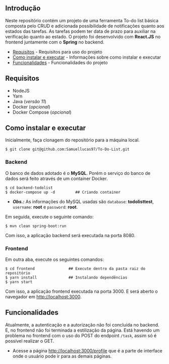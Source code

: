 ## Introdução

Neste repositório contém um projeto de uma ferramenta To-do list básica composta pelo CRUD e adicionada possibilidade de notificações quanto aos estados das tarefas. As tarefas podem ter data de prazo para auxiliar na verificação quanto ao estado. O projeto foi desenvolvido com **React.JS** no frontend juntamente com o **Spring** no backend.


- [Requisitos](#requisitos) - Requisitos para uso do projeto
- [Como instalar e executar](#como-instalar-e-executar) - Informações sobre como instalar e executar
- [Funcionalidades](#funcionalidades) - Funcionalidades do projeto


## Requisitos

- NodeJS
- Yarn
- Java (_versão 11_)
- Docker (_opcional_)
- Docker Compose (_opcional_)

## Como instalar e executar

Inicialmente, faça clonagem do repositório para a máquina local.
```
$ git clone git@github.com:Samuellucas97/To-Do-List.git
```

### Backend

O banco de dados adotado é o **MySQL**. Porém o serviço do banco de dados será feito através de um container Docker. 

```
$ cd backend-todolist
$ docker-compose up -d         ## Criando container
```


  - ***Obs.:*** As informações do MySQL usadas são `database`: **todolisttest**, `username`: **root** e `password`: **root**.

Em seguida, execute o seguinte comando:

```
$ mvn clean spring-boot:run 
```

Com isso, a aplicação backend será executada na porta 8080.

### Frontend

Em outra aba, execute os seguintes comandos:

```
$ cd frontend               ## Execute dentro da pasta raiz do repositório
$ yarn install              ## Instalando dependências
$ yarn start
```
Com isso, a aplicação frontend executada na porta 3000. E será aberto o navegador em [http://localhost:3000](http://localhost:3000).


## Funcionalidades

Atualmente, a autenticação e a autorização não foi concluída no backend. E, no frontend não foi terminada a estilização da página. Está havendo um problema no frontend com o uso do POST do endpoint `/task`, assim só é possível realizar o GET.



- Acesse a página [http://localhost:3000/profile](http://localhost:3000/profile) que é a parte de interface onde o usuário pode ir para as demais páginas.

 

